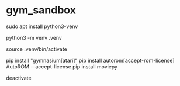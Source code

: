 # gym_sandbox
sudo apt install python3-venv

python3 -m venv .venv

source .venv/bin/activate

pip install "gymnasium[atari]"
pip install autorom[accept-rom-license]
AutoROM --accept-license
pip install moviepy

deactivate